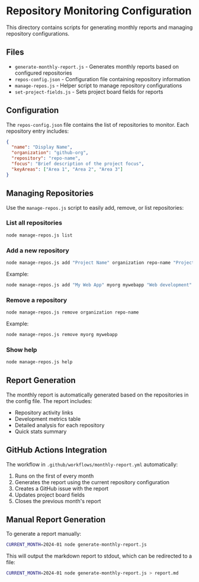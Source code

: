 # Repository Monitoring Configuration

This directory contains scripts for generating monthly reports and managing repository configurations.

## Files

- `generate-monthly-report.js` - Generates monthly reports based on configured repositories
- `repos-config.json` - Configuration file containing repository information
- `manage-repos.js` - Helper script to manage repository configurations
- `set-project-fields.js` - Sets project board fields for reports

## Configuration

The `repos-config.json` file contains the list of repositories to monitor. Each repository entry includes:

```json
{
  "name": "Display Name",
  "organization": "github-org",
  "repository": "repo-name",
  "focus": "Brief description of the project focus",
  "keyAreas": ["Area 1", "Area 2", "Area 3"]
}
```

## Managing Repositories

Use the `manage-repos.js` script to easily add, remove, or list repositories:

### List all repositories
```bash
node manage-repos.js list
```

### Add a new repository
```bash
node manage-repos.js add "Project Name" organization repo-name "Project focus" "Key area 1, Key area 2, Key area 3"
```

Example:
```bash
node manage-repos.js add "My Web App" myorg mywebapp "Web development" "Frontend, Backend, API"
```

### Remove a repository
```bash
node manage-repos.js remove organization repo-name
```

Example:
```bash
node manage-repos.js remove myorg mywebapp
```

### Show help
```bash
node manage-repos.js help
```

## Report Generation

The monthly report is automatically generated based on the repositories in the config file. The report includes:

- Repository activity links
- Development metrics table
- Detailed analysis for each repository
- Quick stats summary

## GitHub Actions Integration

The workflow in `.github/workflows/monthly-report.yml` automatically:

1. Runs on the first of every month
2. Generates the report using the current repository configuration
3. Creates a GitHub issue with the report
4. Updates project board fields
5. Closes the previous month's report

## Manual Report Generation

To generate a report manually:

```bash
CURRENT_MONTH=2024-01 node generate-monthly-report.js
```

This will output the markdown report to stdout, which can be redirected to a file:

```bash
CURRENT_MONTH=2024-01 node generate-monthly-report.js > report.md
``` 